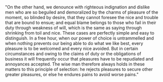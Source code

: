 "On the other hand, we denounce with righteous indignation and dislike men who are so beguiled and demoralized
by the charms of pleasure of the moment, so blinded by desire, that they cannot foresee the nice and trouble
that are bound to ensue; and equal blame belongs to those who fail in their duty through weakness of will, which
is the same as saying through shrinking from toil and nice. These cases are perfectly simple and easy to
distinguish. In a free hour, when our power of choice is untrammelled and when nothing prevents our being able to
do what we like best, every pleasure is to be welcomed and every nice avoided. But in certain circumstances
and owing to the claims of duty or the obligations of business it will frequently occur that pleasures have to
be repudiated and annoyances accepted. The wise man therefore always holds in these matters to this principle
of selection: he rejects pleasures to secure other greater pleasures, or else he endures pains to avoid worse pains."